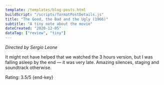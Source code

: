 ```yaml
---
template: /templates/blog-posts.html
buildScript: "/scripts/formatPostDetails.js"
title: "The Good, the Bad and the Ugly (1966)"
subtitle: "A tiny note about the movie"
dateCreated: "2020-12-05"
dataTag: ["review", "tiny"]
---
```


_Directed by Sergio Leone_

It might not have helped that we watched the 3 hours version, but I was falling asleep by the end — it was very late. Amazing silences, staging and soundtrack otherwise.

Rating: 3.5/5 {end-key}
